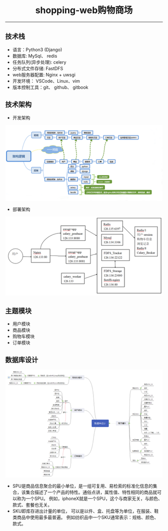 # <center>shopping-web购物商场</center>
***

## 技术栈
- 语言：Python3 (Django)
- 数据库: MySql、 redis
- 任务队列(异步处理): celery
- 分布式文件存储: FastDFS
- web服务器配置: Nginx + uwsgi
- 开发环境： VSCode、Linux、vim
- 版本控制工具：git、 github、 gitbook


## 技术架构
- 开发架构

![开发架构.png](pics/framework.png)

- 部署架构

![部署架构.png](pics/deploy.png)


## 主题模块
- 用户模块
- 商品模块
- 购物车模块
- 订单模块

## 数据库设计
![数据库设计.png](pics/database.png)

- SPU是商品信息聚合的最小单位，是一组可复用、易检索的标准化信息的集合，该集合描述了一个产品的特性。通俗点讲，属性值、特性相同的商品就可以称为一个SPU。
例如，iphoneX就是一个SPU，这个与商家无关，与颜色、款式、套餐也无关。
- SKU即库存进出计量的单位， 可以是以件、盒、托盘等为单位，在服装、鞋类商品中使用最多最普遍。
例如纺织品中一个SKU通常表示：规格、颜色、款式。